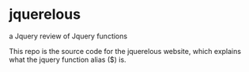 # jquerelous
a Jquery review of Jquery functions

This repo is the source code for the jquerelous website, which explains what the jquery function alias ($) is.
